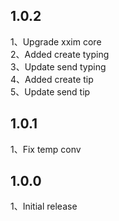 ## 1.0.2

1、Upgrade xxim core </br>
2、Added create typing </br>
3、Update send typing </br>
4、Added create tip </br>
5、Update send tip </br>

## 1.0.1

1、Fix temp conv </br>

## 1.0.0

1、Initial release </br>
